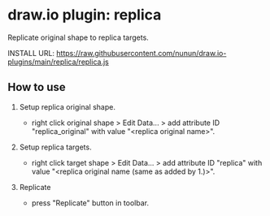 # draw.io plugin: replica

Replicate original shape to replica targets.

INSTALL URL: https://raw.githubusercontent.com/nunun/draw.io-plugins/main/replica/replica.js

## How to use

 1. Setup replica original shape.
    * right click original shape > Edit Data... > add attribute ID "replica_original" with value "\<replica original name>".

 2. Setup replica targets.
    * right click target shape > Edit Data... > add attribute ID "replica" with value "\<replica original name (same as added by 1.)>".

 3. Replicate
    * press "Replicate" button in toolbar.
